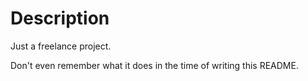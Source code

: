 # Description
Just a freelance project.

Don't even remember what it does in the time of writing this README.
